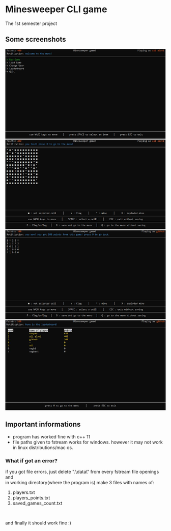 # Minesweeper CLI game
The 1st semester project


## Some screenshots
![This is an image](1.JPG)
![This is an image](2.JPG)
![This is an image](3.JPG)
![This is an image](4.JPG)

## Important informations
- program has worked fine with c++ 11
- file paths given to fstream works for windows. however it may not work in linux distributions/mac os.
### What if got an error?
  if you got file errors, just delete ".\\data\\" from every fstream file openings and 
  <br>
  in working directory(where the program is) make 3 files with names of:
  <br>
  1. players.txt
  2. players_points.txt
  3. saved_games_count.txt
  <br>
  <p>and finally it should work fine :)<p>
